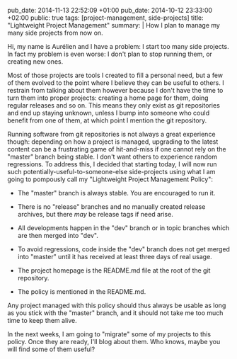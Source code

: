 pub_date: 2014-11-13 22:52:09 +01:00
﻿pub_date: 2014-10-12 23:33:00 +02:00
public: true
tags: [project-management, side-projects]
title: "Lightweight Project Management"
summary: |
    How I plan to manage my many side projects from now on.

Hi, my name is Aurélien and I have a problem: I start too many side projects. In fact my problem is even worse: I don't plan to stop running them, or creating new ones.

Most of those projects are tools I created to fill a personal need, but a few of them evolved to the point where I believe they can be useful to others. I restrain from talking about them however because I don't have the time to turn them into proper projects: creating a home page for them, doing regular releases and so on. This means they only exist as git repositories and end up staying unknown, unless I bump into someone who could benefit from one of them, at which point I mention the git repository.

Running software from git repositories is not always a great experience though: depending on how a project is managed, upgrading to the latest content can be a frustrating game of hit-and-miss if one cannot rely on the "master" branch being stable. I don't want others to experience random regressions. To address this, I decided that starting today, I will now run such potentially-useful-to-someone-else side-projects using what I am going to pompously call my "Lightweight Project Management Policy":

- The "master" branch is always stable. You are encouraged to run it.

- There is no "release" branches and no manually created release archives, but there *may* be release tags if need arise.

- All developments happen in the "dev" branch or in topic branches which are then merged into "dev".

- To avoid regressions, code inside the "dev" branch does not get merged into "master" until it has received at least three days of real usage.

- The project homepage is the README.md file at the root of the git repository.

- The policy is mentioned in the README.md.

Any project managed with this policy should thus always be usable as long as you stick with the "master" branch, and it should not take me too much time to keep them alive.

In the next weeks, I am going to "migrate" some of my projects to this policy. Once they are ready, I'll blog about them. Who knows, maybe you will find some of them useful?
